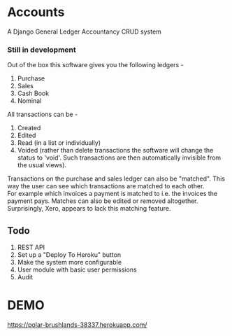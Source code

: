 # Accounts
A Django General Ledger Accountancy CRUD system

### Still in development

Out of the box this software gives you the following ledgers -

  1. Purchase
  2. Sales
  3. Cash Book
  4. Nominal
  
All transactions can be -

  1. Created
  2. Edited
  3. Read (in a list or individually)
  4. Voided (rather than delete transactions the software will change the status to 'void'.  Such transactions are then automatically
  invisible from the usual views).
  
Transactions on the purchase and sales ledger can also be "matched".  This way the user can see which transactions are matched to each other.  
For example which invoices a payment is matched to i.e. the invoices the payment pays. Matches can also be edited or removed altogether.
Surprisingly, Xero, appears to lack this matching feature.

## Todo

  1. REST API
  2. Set up a "Deploy To Heroku" button
  3. Make the system more configurable
  4. User module with basic user permissions
  5. Audit

# DEMO

  https://polar-brushlands-38337.herokuapp.com/